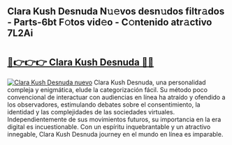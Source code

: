 ## Clara Kush Desnuda N𝚞𝚎vos desn𝚞dos filtr𝚊dos - Parts-6bt F𝚘tos vid𝚎o - C𝚘ntenido atr𝚊ctivo 7L2Ai

# <h2><a href="http://mbbwo8y.tromn.icu/?c=Clara+Kush+Desnuda">🔗👉👉👉 Clara Kush Desnuda 🔗🔗</a></h2>

[![Clara Kush Desnuda nuevo](https://i.imgur.com/pEAQMta.gif)](http://mbbwo8y.tromn.icu/?c=Clara+Kush+Desnuda)
Clara Kush Desnuda, una personalidad compleja y enigmática, elude la categorización fácil. Su método poco convencional de interactuar con audiencias en línea ha atraído y ofendido a los observadores, estimulando debates sobre el consentimiento, la identidad y las complejidades de las sociedades virtuales. Independientemente de sus movimientos futuros, su importancia en la era digital es incuestionable. Con un espíritu inquebrantable y un atractivo innegable, Clara Kush Desnuda journey en el mundo en línea es imparable.
